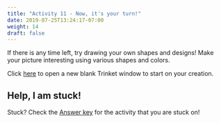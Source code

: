 ```yaml
---
title: "Activity 11 - Now, it's your turn!"
date: 2019-07-25T13:24:17-07:00
weight: 14
draft: false
---
```


If there is any time left, try drawing your own shapes and designs! Make your picture interesting using various shapes and colors.

Click [here](https://trinket.io/library/trinkets/create?lang=python3) to open a new blank Trinket window to start on your creation.

## Help, I am stuck!

Stuck? Check the [Answer key](../answer-key.md) for the activity that you are stuck on!
